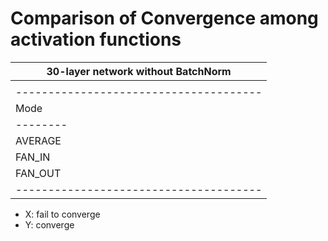 # Comparison of Convergence among activation functions

|  30-layer network without BatchNorm  |
|--------------------------------------|
|         |  MSRA init   | Taylor init |
|--------------------------------------|
|   Mode  | ReLU | PReLU | ELU | MPELU |
| --------|-----:|------:|----:|:------|
| AVERAGE |  X   |   X   |  Y  |   Y   |
| FAN_IN  |  X   |   X   |  Y  |   Y   |
| FAN_OUT |  X   |   Y   |  Y  |   Y   |
|--------------------------------------|
- X: fail to converge
- Y: converge